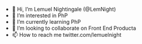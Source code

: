 - 👋 Hi, I’m Lemuel Nightingale (@LemNight)
- 👀 I’m interested in PhP
- 🌱 I’m currently learning PhP
- 💞️ I’m looking to collaborate on Front End Producta
- 📫 How to reach me twitter.com/lemuelnight

<!---
LemNight/LemNight is a ✨ special ✨ repository because its `README.md` (this file) appears on your GitHub profile.
You can click the Preview link to take a look at your changes.
--->
